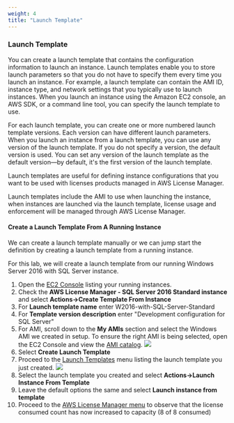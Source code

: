 ```yaml
---
weight: 4
title: "Launch Template"
---
```


### Launch Template

You can create a launch template that contains the configuration information to launch an instance. Launch templates enable you to store launch parameters so that you do not have to specify them every time you launch an instance. For example, a launch template can contain the AMI ID, instance type, and network settings that you typically use to launch instances. When you launch an instance using the Amazon EC2 console, an AWS SDK, or a command line tool, you can specify the launch template to use.

For each launch template, you can create one or more numbered launch template versions. Each version can have different launch parameters. When you launch an instance from a launch template, you can use any version of the launch template. If you do not specify a version, the default version is used. You can set any version of the launch template as the default version—by default, it's the first version of the launch template.

Launch templates are useful for defining instance configurations that you want to be used with licenses products managed in AWS License Manager.

Launch templates include the AMI to use when launching the instance, when instances are launched via the launch template, license usage and enforcement will be managed
through AWS License Manager.

####  Create a Launch Template From A Running Instance
We can create a launch template manually or we can jump start the definition by creating a launch template from a running instance.

For this lab, we will create a launch template from our running Windows Server 2016 with SQL Server instance.

1.  Open the [EC2 Console](https://console.aws.amazon.com/ec2/v2/home?#Instances:sort=instanceId) listing your running instances.
2.  Check the **AWS License Manager - SQL Server 2016 Standard instance** and select **Actions->Create Template From Instance**
3.  For **Launch template name** enter W2016-with-SQL-Server-Standard
4.  For **Template version description** enter "Development configuration for SQL Server" 
5.  For AMI, scroll down to the **My AMIs** section and select the Windows AMI we created in setup.  To ensure the right AMI is being selected, open the EC2 Console and view the [AMI catalog](https://console.aws.amazon.com/ec2/v2/home#Images:sort=name). 
![](../images/windows_ami_ssm_created.png)
6.  Select **Create Launch Template**
7.  Proceed to the [Launch Templates](https://console.aws.amazon.com/ec2/v2/home?#LaunchTemplates:) menu listing the launch template you just created.
![](../images/ssm_launch_template_menu.png)
8.  Select the launch template you created and select **Actions->Launch Instance From Template**
9.  Leave the default options the same and select **Launch instance from template**
10. Proceed to the  [AWS License Manager menu](https://console.aws.amazon.com/license-manager/home) to observe that the license consumed count has now increased to capacity (8 of 8 consumed)
